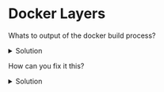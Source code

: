 # Docker Layers

Whats to output of the docker build process?
<details>
    <summary>Solution</summary>

* Fails due to wrong path for the last line
* Change directory on previous lines is not persisted
</details>

How can you fix it this?
<details>
    <summary>Solution</summary>

Use the following:

```
FROM alpine:latest

RUN mkdir -p /some/directory
RUN echo "test" > /some/directory/somefile
RUN cd /some/directory/ && cat somefile
```

Or

```
FROM alpine:latest

RUN mkdir -p /some/directory
RUN echo "test" > /some/directory/somefile
RUN cd /some/directory/ 
WORKDIR /some/directory
RUN cat somefile
```
</details>

